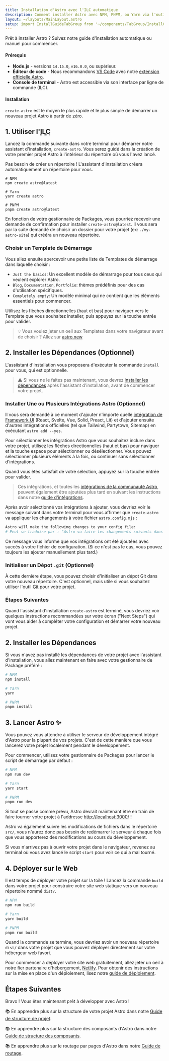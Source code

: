 ```yaml
---
title: Installation d'Astro avec l'ILC automatique
description: Comment installer Astro avec NPM, PNPM, ou Yarn via l'outil de création create-astro inclus dans l'ILC.
layout: ~/layouts/MainLayout.astro
setup: import InstallGuideTabGroup from '~/components/TabGroup/InstallGuideTabGroup.astro';
---
```


Prêt à installer Astro ? Suivez notre guide d'installation automatique ou manuel pour commencer.

#### Prérequis

- **Node.js** - versions `14.15.0`, `v16.0.0`, ou supérieur.
- **Éditeur de code** - Nous recommandons [VS Code](https://code.visualstudio.com/) avec notre [extension officielle Astro](https://marketplace.visualstudio.com/items?itemName=astro-build.astro-vscode).
- **Console de terminal** - Astro est accessible via son interface par ligne de commande (ILC).

<InstallGuideTabGroup />

#### Installation

`create-astro` est le moyen le plus rapide et le plus simple de démarrer un nouveau projet Astro à partir de zéro.

## 1. Utiliser l'<abbr title="Interface par ligne de commande">ILC</abbr>

Lancez la commande suivante dans votre terminal pour démarrer notre assistant d'installation, `create-astro`. Vous serez guidé dans la création de votre premier projet Astro à l'intérieur du répertoire où vous l'avez lancé.

Pas besoin de créer un répertoire ! L'assistant d'installation créera automatiquement un répertoire pour vous.

```shell
# NPM
npm create astro@latest

# Yarn
yarn create astro

# PNPM
pnpm create astro@latest
```

En fonction de votre gestionnaire de Packages, vous pourriez recevoir une demande de confirmation pour installer `create-astro@latest`. Il vous sera par la suite demandé de choisir un dossier pour votre projet (ex: `./my-astro-site`) qui crééra un nouveau répertoire.

### Choisir un Template de Démarrage

Vous allez ensuite apercevoir une petite liste de Templates de démarrage dans laquelle choisir :

- `Just the basics`: Un excellent modèle de démarrage pour tous ceux qui veulent explorer Astro.
- `Blog`, `Documentation`, `Portfolio`: thèmes prédéfinis pour des cas d'utilisation spécifiques.
- `Completely empty`: Un modèle minimal qui ne contient que les éléments essentiels pour commencer.

Utilisez les flèches directionnelles (haut et bas) pour naviguer vers le Template que vous souhaitez installer, puis appuyez sur la touche entrée pour valider.

> 💡 Vous voulez jeter un oeil aux Templates dans votre navigateur avant de choisir ? Allez sur [astro.new](https://astro.new/)

## 2. Installer les Dépendances (Optionnel)

L'assiistant d'installation vous proposera d'exécuter la commande `install` pour vous, qui est optionnelle.

> ⚠️ Si vous ne le faites pas maintenant, vous devrez [installer les dépendances](/fr/install/auto/#2-installer-les-dépendances) après l'assistant d'installation, avant de commencer votre projet.

### Installer Une ou Plusieurs Intégrations Astro (Optionnel)

Il vous sera demandé à ce moment d'ajouter n'importe quelle [intégration de Framework UI](/fr/core-concepts/framework-components/) (React, Svelte, Vue, Solid, Preact, Lit) et d'ajouter ensuite d'autres intégrations officielles (tel que Tailwind, Partytown, Sitemap) en exécutant `astro add --yes`.

Pour sélectionner les intégrations Astro que vous souhaitez inclure dans votre projet, utilisez les flèches directionnelles (haut et bas) pour naviguer et la touche espace pour sélectionner ou désélectionner. Vous pouvez sélectionner plusieurs éléments à la fois, ou continuer sans sélectionner d'intégrations.

Quand vous êtes satisfait de votre sélection, appuyez sur la touche entrée pour valider.

> Ces intégrations, et toutes les [intégrations de la communauté Astro](https://astro.build/integrations/), peuvent également être ajoutées plus tard en suivant les instructions dans notre [guide d'intégrations](/fr/guides/integrations-guide/).

Après avoir sélectionné vos intégrations à ajouter, vous devriez voir le message suivant dans votre terminal pour vous affirmer que `create-astro` va appliquer les changements à votre fichier `astro.config.mjs` :

```bash
Astro will make the following changes to your config file:
# Peut se traduire par : "Astro va faire les changements suivants dans votre fichier de configuration :"
```

Ce message vous informe que vos intégrations ont été ajoutées avec succès à votre fichier de configuration. (Si ce n'est pas le cas, vous pouvez toujours les ajouter manuellement plus tard.)

### Initialiser un Dépot `.git` (Optionnel)

À cette dernière étape, vous pouvez choisir d'initialiser un dépot Git dans votre nouveau répertoire. C'est optionnel, mais utile si vous souhaitez utiliser l'outil [Git](https://git-scm.com/) pour votre projet.

### Étapes Suivantes

Quand l'assistant d'installation `create-astro` est terminé, vous devriez voir quelques instructions recommandées sur votre écran ("Next Steps") qui vont vous aider à compléter votre configuration et démarrer votre nouveau projet.

## 2. Installer les Dépendances

Si vous n'avez pas installé les dépendances de votre projet avec l'assistant d'installation, vous allez maintenant en faire avec votre gestionnaire de Package préféré :

```bash
# NPM
npm install

# Yarn
yarn

# PNPM
pnpm install
```

## 3. Lancer Astro ✨

Vous pouvez vous attendre à utiliser le serveur de développement intégré d'Astro pour la plupart de vos projets. C'est de cette manière que vous lancerez votre projet localement pendant le développement.

Pour commencer, utilisez votre gestionnaire de Packages pour lancer le script de démarrage par défaut :

```bash
# NPM
npm run dev

# Yarn
yarn start

# PNPM
pnpm run dev
```

Si tout se passe comme prévu, Astro devrait maintenant être en train de faire tourner votre projet à l'addresse [http://localhost:3000/](http://localhost:3000/) !

Astro va également suivre les modifications de fichiers dans le répertoire `src/`, vous n'aurez donc pas besoin de redémarrer le serveur à chaque fois que vous apporterez des modifications au cours du développement.

Si vous n'arrivez pas à ouvrir votre projet dans le navigateur, revenez au terminal où vous avez lancé le script `start` pour voir ce qui a mal tourné.

## 4. Déployer sur le Web

Il est temps de déployer votre projet sur la toile ! Lancez la commande `build` dans votre projet pour construire votre site web statique vers un nouveau répertoire nommé `dist/`.

```bash
# NPM
npm run build

# Yarn
yarn build

# PNPM
pnpm run build
```

Quand la commande se termine, vous devriez avoir un nouveau répertoire `dist/` dans votre projet que vous pouvez déployer directement sur votre hébergeur web favori.

Pour commencer à déployer votre site web gratuitement, allez jeter un oeil à notre fier partenaire d'hébergement, [Netlify](https://www.netlify.com/). Pour obtenir des instructions sur la mise en place d'un déploiement, lisez notre [guide de déploiement](/fr/guides/deploy/).

## Étapes Suivantes

Bravo ! Vous êtes maintenant prêt à développer avec Astro !

📚 En apprendre plus sur la structure de votre projet Astro dans notre [Guide de structure de projet](/fr/core-concepts/project-structure/).

📚 En apprendre plus sur la structure des composants d'Astro dans notre [Guide de structure des composants](/fr/core-concepts/astro-components/).

📚 En apprendre plus sur le routage par pages d'Astro dans notre [Guide de routage](/fr/core-concepts/astro-pages/).
